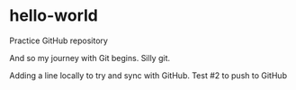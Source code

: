 # hello-world
Practice GitHub repository

And so my journey with Git begins. Silly git.

Adding a line locally to try and sync with GitHub.
Test #2 to push to GitHub